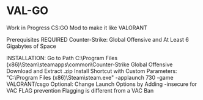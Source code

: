 # VAL-GO
Work in Progress CS:GO Mod to make it like VALORANT 

Prerequisites REQUIRED
Counter-Strike: Global Offensive and
At Least 6 Gigabytes of Space

INSTALLATION:
Go to Path
C:\Program Files (x86)\Steam\steamapps\common\Counter-Strike Global Offensive
Download and Extract .zip
Install Shortcut with Custom Parameters: "C:\Program Files (x86)\Steam\steam.exe" -applaunch 730 -game VALORANT/csgo
Optional: Change Launch Options by Adding -insecure for VAC FLAG prevention
Flagging is different from a VAC Ban
